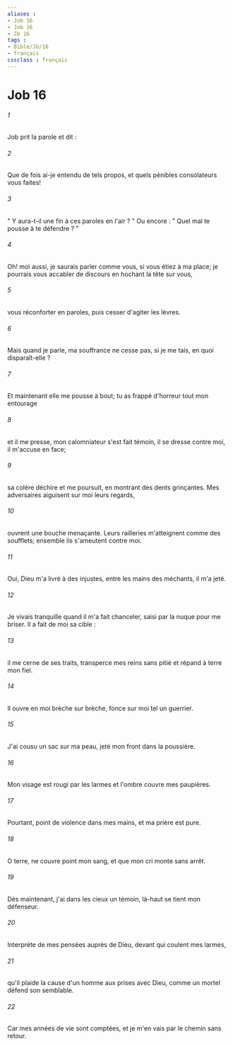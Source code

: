 ```yaml
---
aliases : 
- Job 16
- Job 16
- Jb 16
tags : 
- Bible/Jb/16
- français
cssclass : français
---
```


# Job 16

###### 1
Job prit la parole et dit : 
###### 2
Que de fois ai-je entendu de tels propos, et quels pénibles consolateurs vous faites! 
###### 3
" Y aura-t-il une fin à ces paroles en l'air ? " Ou encore : " Quel mal te pousse à te défendre ? " 
###### 4
Oh! moi aussi, je saurais parler comme vous, si vous étiez à ma place; je pourrais vous accabler de discours en hochant la tête sur vous, 
###### 5
vous réconforter en paroles, puis cesser d'agiter les lèvres. 
###### 6
Mais quand je parle, ma souffrance ne cesse pas, si je me tais, en quoi disparaît-elle ? 
###### 7
Et maintenant elle me pousse à bout; tu as frappé d'horreur tout mon entourage 
###### 8
et il me presse, mon calomniateur s'est fait témoin, il se dresse contre moi, il m'accuse en face; 
###### 9
sa colère déchire et me poursuit, en montrant des dents grinçantes. Mes adversaires aiguisent sur moi leurs regards, 
###### 10
ouvrent une bouche menaçante. Leurs railleries m'atteignent comme des soufflets; ensemble ils s'ameutent contre moi. 
###### 11
Oui, Dieu m'a livré à des injustes, entre les mains des méchants, il m'a jeté. 
###### 12
Je vivais tranquille quand il m'a fait chanceler, saisi par la nuque pour me briser. Il a fait de moi sa cible : 
###### 13
il me cerne de ses traits, transperce mes reins sans pitié et répand à terre mon fiel. 
###### 14
Il ouvre en moi brèche sur brèche, fonce sur moi tel un guerrier. 
###### 15
J'ai cousu un sac sur ma peau, jeté mon front dans la poussière. 
###### 16
Mon visage est rougi par les larmes et l'ombre couvre mes paupières. 
###### 17
Pourtant, point de violence dans mes mains, et ma prière est pure. 
###### 18
O terre, ne couvre point mon sang, et que mon cri monte sans arrêt. 
###### 19
Dès maintenant, j'ai dans les cieux un témoin, là-haut se tient mon défenseur. 
###### 20
Interprète de mes pensées auprès de Dieu, devant qui coulent mes larmes, 
###### 21
qu'il plaide la cause d'un homme aux prises avec Dieu, comme un mortel défend son semblable. 
###### 22
Car mes années de vie sont comptées, et je m'en vais par le chemin sans retour. 
